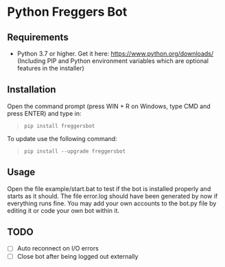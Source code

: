 # Python Freggers Bot

## Requirements

- Python 3.7 or higher. Get it here: <https://www.python.org/downloads/><br/>(Including PIP and Python environment variables which are optional features in the installer)

## Installation

Open the command prompt (press WIN + R on Windows, type CMD and press ENTER) and type in:
>`pip install freggersbot`

To update use the following command:
>`pip install --upgrade freggersbot`

## Usage

Open the file example/start.bat to test if the bot is installed properly and starts as it should.
The file error.log should have been generated by now if everything runs fine.
You may add your own accounts to the bot.py file by editing it or code your own bot within it.

## TODO

- [ ] Auto reconnect on I/O errors
- [ ] Close bot after being logged out externally
